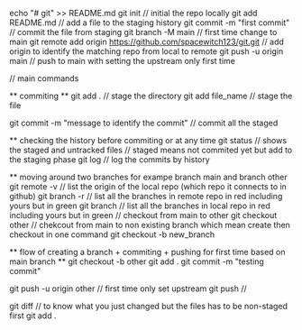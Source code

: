 echo "# git" >> README.md
git init // initial the repo locally
git add README.md // add a file to the staging history
git commit -m "first commit" // commit the file from staging
git branch -M main // first time change to main
git remote add origin https://github.com/spacewitch123/git.git // add origin to identify the matching repo from local to remote
git push -u origin main // push to main with setting the upstream only first time


// main commands

** commiting **
git add . // stage the directory
git add file_name // stage the file

git commit -m "message to identify the commit" // commit all the staged 

** checking the history before commiting or at any time
git status // shows the staged and untracked files
// staged means not commited yet but add to the staging phase
git log // log the commits by history

** moving around
two branches for exampe branch main and branch other
git remote -v // list the origin of the local repo (which repo it connects to in github)
git branch -r // list all the branches in remote repo in red including yours but in green
git branch // list all the branches in local repo in red including yours but in green
// checkout from main to other
git checkout other
// chekcout from main to non existing branch which mean create then checkout in one command
git checkout -b new_branch

** flow of creating a branch + commiting + pushing for first time based on main branch **
git checkout -b other
git add .
git commit -m "testing commit"

git push -u origin other // first time only set upstream
git push //

git diff // to know what you just changed but the files has to be non-staged first git add .
